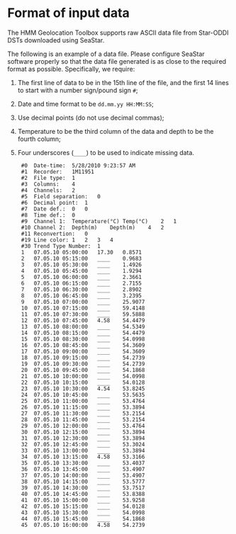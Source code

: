 # Format of input data
The HMM Geolocation Toolbox supports raw ASCII data file from Star-ODDI DSTs downloaded using SeaStar.

The following is an example of a data file. Please configure SeaStar software properly so that the data file generated is as close to the required format as possible. Specifically, we require:
1. The first line of data to be in the 15th line of the file, and the first 14 lines to start with a number sign/pound sign `#`;
2. Date and time format to be `dd.mm.yy HH:MM:SS`;
3. Use decimal points (do not use decimal commas);
4. Temperature to be the third column of the data and depth to be the fourth column;
5. Four underscores (`____`) to be used to indicate missing data.

        #0	Date-time:	5/28/2010 9:23:57 AM
        #1	Recorder:	1M11951
        #2	File type:	1
        #3	Columns:	4
        #4	Channels:	2
        #5	Field separation:	0
        #6	Decimal point:	1
        #7	Date def.:	0	0
        #8	Time def.:	0
        #9	Channel 1:	Temperature(°C)	Temp(°C)	2	1
        #10	Channel 2:	Depth(m)	Depth(m)	4	2
        #11	Reconvertion:	0
        #19	Line color:	1	2	3	4
        #30	Trend Type Number:	1
        1	07.05.10 05:00:00	17.30	0.8571
        2	07.05.10 05:15:00	____	0.9683
        3	07.05.10 05:30:00	____	1.4926
        4	07.05.10 05:45:00	____	1.9294
        5	07.05.10 06:00:00	____	2.3661
        6	07.05.10 06:15:00	____	2.7155
        7	07.05.10 06:30:00	____	2.8902
        8	07.05.10 06:45:00	____	3.2395
        9	07.05.10 07:00:00	____	25.9077
        10	07.05.10 07:15:00	____	59.4148
        11	07.05.10 07:30:00	____	59.5888
        12	07.05.10 07:45:00	4.58	54.4479
        13	07.05.10 08:00:00	____	54.5349
        14	07.05.10 08:15:00	____	54.4479
        15	07.05.10 08:30:00	____	54.0998
        16	07.05.10 08:45:00	____	54.3609
        17	07.05.10 09:00:00	____	54.3609
        18	07.05.10 09:15:00	____	54.2739
        19	07.05.10 09:30:00	____	54.2739
        20	07.05.10 09:45:00	____	54.1868
        21	07.05.10 10:00:00	____	54.0998
        22	07.05.10 10:15:00	____	54.0128
        23	07.05.10 10:30:00	4.54	53.8245
        24	07.05.10 10:45:00	____	53.5635
        25	07.05.10 11:00:00	____	53.4764
        26	07.05.10 11:15:00	____	53.3894
        27	07.05.10 11:30:00	____	53.2154
        28	07.05.10 11:45:00	____	53.2154
        29	07.05.10 12:00:00	____	53.4764
        30	07.05.10 12:15:00	____	53.3894
        31	07.05.10 12:30:00	____	53.3894
        32	07.05.10 12:45:00	____	53.3024
        33	07.05.10 13:00:00	____	53.3894
        34	07.05.10 13:15:00	4.58	53.3166
        35	07.05.10 13:30:00	____	53.4037
        36	07.05.10 13:45:00	____	53.4907
        37	07.05.10 14:00:00	____	53.4907
        38	07.05.10 14:15:00	____	53.5777
        39	07.05.10 14:30:00	____	53.7517
        40	07.05.10 14:45:00	____	53.8388
        41	07.05.10 15:00:00	____	53.9258
        42	07.05.10 15:15:00	____	54.0128
        43	07.05.10 15:30:00	____	54.0998
        44	07.05.10 15:45:00	____	54.1868
        45	07.05.10 16:00:00	4.58	54.2739

